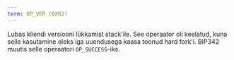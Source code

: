 ```yaml
---
term: OP_VER (0X62)
---
```


Lubas kliendi versiooni lükkamist stack'ile. See operaator oli keelatud, kuna selle kasutamine oleks iga uuendusega kaasa toonud hard fork'i. BIP342 muutis selle operaatori `OP_SUCCESS`-iks.